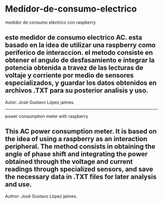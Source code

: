 # Medidor-de-consumo-electrico
medidor de consumo eléctrico con raspberry

este medidor de consumo electrico AC. esta basado en la idea de utilizar una raspberry como periferico de interaccion. 
el metodo consiste en obtener el angulo de desfasamiento e integrar la potencia obtenida a travez de las lecturas de voltaje y corriente 
por medio de sensores especializados, y guardar los datos obtenidos en archivos .TXT para su posterior analisis y uso.
-------------------
Autor: José Gustavo López jaimes. 

------------------
power consumption meter with raspberry

This AC power consumption meter. It is based on the idea of using a raspberry as an interaction peripheral.
The method consists in obtaining the angle of phase shift and integrating the power obtained through the voltage and current readings
through specialized sensors, and save the necessary data in .TXT files for later analysis and use.
-------------------
Author: José Gustavo López jaimes.
